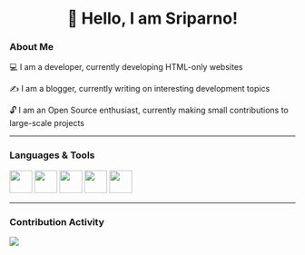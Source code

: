 <h1 align="center" style="margin-bottom: 12px">👋 Hello, I am Sriparno!</h1>

<b><h3>About Me</h3></b>

💻 I am a developer, currently developing HTML-only websites

✍️ I am a blogger, currently writing on interesting development topics

🔓 I am an Open Source enthusiast, currently making small contributions to large-scale projects

<hr>

<b><h3>Languages & Tools</h3></b>

<p>
  <img src="https://cdn.jsdelivr.net/gh/devicons/devicon/icons/c/c-original.svg" width="40" height="40">
  <img src="https://cdn.jsdelivr.net/gh/devicons/devicon/icons/html5/html5-original.svg" width="40" height="40">
  <img src="https://cdn.jsdelivr.net/gh/devicons/devicon/icons/git/git-original.svg" width="40" height="40">
  <img src="https://cdn.jsdelivr.net/gh/devicons/devicon/icons/github/github-original.svg" width="40" height="40">
  <img src="https://cdn.jsdelivr.net/gh/devicons/devicon/icons/vscode/vscode-original.svg" width="40" height="40">
</p>

<hr>

<b><h3>Contribution Activity</h3></b>

<p>
  <img src="https://github-readme-stats.vercel.app/api?username=Sriparno08">
</p>
